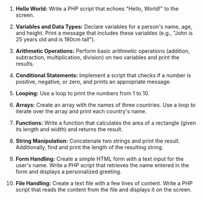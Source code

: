 1. **Hello World:**
   Write a PHP script that echoes "Hello, World!" to the screen.

2. **Variables and Data Types:**
   Declare variables for a person's name, age, and height. Print a message that includes these variables (e.g., "John is 25 years old and is 180cm tall").

3. **Arithmetic Operations:**
   Perform basic arithmetic operations (addition, subtraction, multiplication, division) on two variables and print the results.

4. **Conditional Statements:**
   Implement a script that checks if a number is positive, negative, or zero, and prints an appropriate message.

5. **Looping:**
   Use a loop to print the numbers from 1 to 10.

6. **Arrays:**
   Create an array with the names of three countries. Use a loop to iterate over the array and print each country's name.

7. **Functions:**
   Write a function that calculates the area of a rectangle (given its length and width) and returns the result.

8. **String Manipulation:**
   Concatenate two strings and print the result. Additionally, find and print the length of the resulting string.

9. **Form Handling:**
   Create a simple HTML form with a text input for the user's name. Write a PHP script that retrieves the name entered in the form and displays a personalized greeting.

10. **File Handling:**
    Create a text file with a few lines of content. Write a PHP script that reads the content from the file and displays it on the screen.
